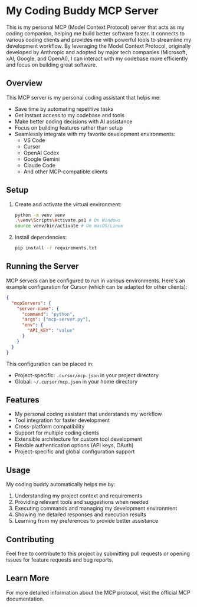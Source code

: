 # My Coding Buddy MCP Server

This is my personal MCP (Model Context Protocol) server that acts as my coding companion, helping me build better software faster. It connects to various coding clients and provides me with powerful tools to streamline my development workflow. By leveraging the Model Context Protocol, originally developed by Anthropic and adopted by major tech companies (Microsoft, xAI, Google, and OpenAI), I can interact with my codebase more efficiently and focus on building great software.

## Overview

This MCP server is my personal coding assistant that helps me:

- Save time by automating repetitive tasks
- Get instant access to my codebase and tools
- Make better coding decisions with AI assistance
- Focus on building features rather than setup
- Seamlessly integrate with my favorite development environments:
  - VS Code
  - Cursor
  - OpenAI Codex
  - Google Gemini
  - Claude Code
  - And other MCP-compatible clients

## Setup

1. Create and activate the virtual environment:

   ```bash
   python -m venv venv
   .\venv\Scripts\Activate.ps1 # On Windows
   source venv/bin/activate # On macOS/Linux
   ```

2. Install dependencies:
   ```bash
   pip install -r requirements.txt
   ```

## Running the Server

MCP servers can be configured to run in various environments. Here's an example configuration for Cursor (which can be adapted for other clients):

```json
{
  "mcpServers": {
    "server-name": {
      "command": "python",
      "args": ["mcp-server.py"],
      "env": {
        "API_KEY": "value"
      }
    }
  }
}
```

This configuration can be placed in:

- Project-specific: `.cursor/mcp.json` in your project directory
- Global: `~/.cursor/mcp.json` in your home directory

## Features

- My personal coding assistant that understands my workflow
- Tool integration for faster development
- Cross-platform compatibility
- Support for multiple coding clients
- Extensible architecture for custom tool development
- Flexible authentication options (API keys, OAuth)
- Project-specific and global configuration support

## Usage

My coding buddy automatically helps me by:

1. Understanding my project context and requirements
2. Providing relevant tools and suggestions when needed
3. Executing commands and managing my development environment
4. Showing me detailed responses and execution results
5. Learning from my preferences to provide better assistance

## Contributing

Feel free to contribute to this project by submitting pull requests or opening issues for feature requests and bug reports.

## Learn More

For more detailed information about the MCP protocol, visit the official MCP documentation.
